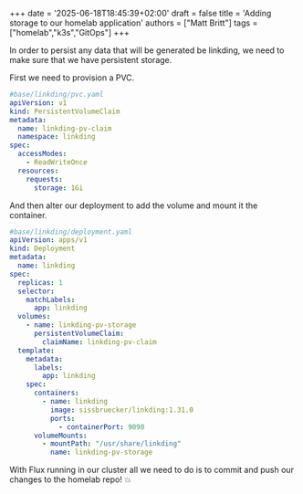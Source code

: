 +++
date = '2025-06-18T18:45:39+02:00'
draft = false
title = 'Adding storage to our homelab application'
authors = ["Matt Britt"]
tags = ["homelab","k3s","GitOps"]
+++

In order to persist any data that will be generated be linkding, we need to make sure that we have persistent storage.

<!--more-->

First we need to provision a PVC.

```yaml
#base/linkding/pvc.yaml
apiVersion: v1
kind: PersistentVolumeClaim
metadata:
  name: linkding-pv-claim
  namespace: linkding
spec:
  accessModes:
    - ReadWriteOnce
  resources:
    requests:
      storage: 1Gi
```

And then alter our deployment to add the volume and mount it the container.

```yaml
#base/linkding/deployment.yaml
apiVersion: apps/v1
kind: Deployment
metadata:
  name: linkding
spec:
  replicas: 1
  selector:
    matchLabels:
      app: linkding
  volumes:
    - name: linkding-pv-storage
      persistentVolumeClaim:
        claimName: linkding-pv-claim
  template:
    metadata:
      labels:
        app: linkding
    spec:
      containers:
        - name: linkding
          image: sissbruecker/linkding:1.31.0
          ports:
            - containerPort: 9090
      volumeMounts:
        - mountPath: "/usr/share/linkding"
          name: linkding-pv-storage

```

With Flux running in our cluster all we need to do is to commit and push our changes to the homelab repo! 💥
